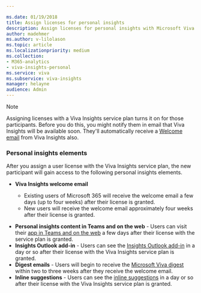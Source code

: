 ```yaml
---

ms.date: 01/19/2018
title: Assign licenses for personal insights
description: Assign licenses for personal insights with Microsoft Viva Insights
author: madehmer
ms.author: v-lilolason
ms.topic: article
ms.localizationpriority: medium 
ms.collection: 
- M365-analytics
- viva-insights-personal
ms.service: viva
ms.subservice: viva-insights
manager: helayne
audience: Admin
---
```

>[!Note]
>Assigning licenses with a Viva Insights service plan turns it on for those participants. Before you do this, you might notify them in email that Viva Insights will be available soon. They'll automatically receive a [Welcome email](..\Use\MyA-Welcome-email.md) from Viva Insights also.

### Personal insights elements

After you assign a user license with the Viva Insights service plan, the new participant will gain access to the following personal insights elements.  

* **Viva Insights welcome email**
  
  * Existing users of Microsoft 365 will receive the welcome email a few days (up to four weeks) after their license is granted.
  * New users will receive the welcome email approximately four weeks after their license is granted.

<!-- Note> Users will not receive the welcome email outside of their work week. If a user's set work week is Monday to Friday, and the person's welcome email would otherwise arrive on a weekend, its arrival time is delayed to the following Monday. For more details, see [Viva Insights welcome email](../Use/MyA-Welcome-email.md).-->
* **Personal insights content in Teams and on the web** - Users can visit their [app in Teams and on the web](../teams/introduction.md) a few days after their license with the service plan is granted.
* **Insights Outlook add-in** - Users can see the [Insights Outlook add-in](../Use/add-in.md) in a day or so after their license with the Viva Insights service plan is granted.
* **Digest emails** - Users will begin to receive the [Microsoft Viva digest](../Use/email-digests-3.md) within two to three weeks after they receive the welcome email.
* **Inline suggestions** - Users can see the [inline suggestions](../use/mya-notifications.md) in a day or so after their license with the Viva Insights service plan is granted.


